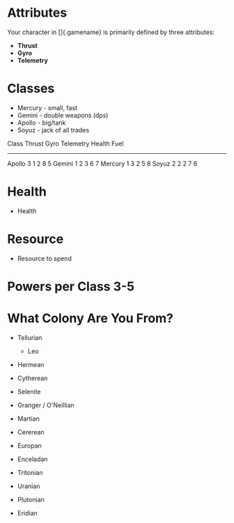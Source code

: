 # Attributes

Your character in []{.gamename} is primarily defined by three attributes:

- **Thrust**
- **Gyro**
- **Telemetry**

# Classes

- Mercury - small, fast
- Gemini - double weapons (dps)
- Apollo - big/tank
- Soyuz - jack of all trades

Class       Thrust   Gyro   Telemetry   Health   Fuel
---------- -------- ------ ----------- -------- ------
Apollo        3       1         2         8       5
Gemini        1       2         3         6       7
Mercury       1       3         2         5       8
Soyuz         2       2         2         7       6

# Health

- Health

# Resource

- Resource to spend

# Powers per Class 3-5

# What Colony Are You From?

- Tellurian
  - Leo

- Hermean
- Cytherean
- Selenite
- Granger / O'Neillian
- Martian

- Cererean
- Europan
- Enceladan
- Tritonian
- Uranian

- Plutonian
- Eridian

